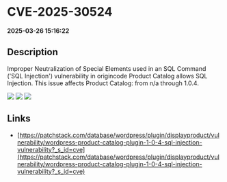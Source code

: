 # CVE-2025-30524

**2025-03-26 15:16:22**

## Description
Improper Neutralization of Special Elements used in an SQL Command ('SQL Injection') vulnerability in origincode Product Catalog allows SQL Injection. This issue affects Product Catalog: from n/a through 1.0.4.

![](https://img.shields.io/static/v1?label=Score&message=9.3&color=red)
![](https://img.shields.io/static/v1?label=Severity&message=CRITICAL&color=red)
![](https://img.shields.io/static/v1?label=CWE&message=SQL&color=green)

## Links
- [https://patchstack.com/database/wordpress/plugin/displayproduct/vulnerability/wordpress-product-catalog-plugin-1-0-4-sql-injection-vulnerability?_s_id=cve](https://patchstack.com/database/wordpress/plugin/displayproduct/vulnerability/wordpress-product-catalog-plugin-1-0-4-sql-injection-vulnerability?_s_id=cve)

